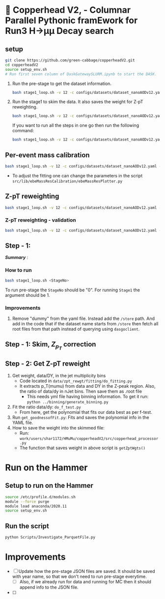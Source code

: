 # 🐍 Copperhead V2, - Columnar Parallel Pythonic framEwork for Run3 H&rarr;µµ Decay search

## setup

```bash
git clone https://github.com/green-cabbage/copperheadV2.git
cd copperheadV2
source setup_env.sh
# Run first seven column of DaskGatewaySLURM.ipynb to start the DASK.
```

1. Run the pre-stage to get the dataset information.
   ```bash
   bash stage1_loop.sh -v 12 -c configs/datasets/dataset_nanoAODv12.yaml -m 0
   ```
2. Run the stage1 to skim the data. It also saves the weight for Z-pT reweighting.
   ```bash
   bash stage1_loop.sh -v 12 -c configs/datasets/dataset_nanoAODv12.yaml -m 1
   ```

   If you want to run all the steps in one go then run the following command:
   ```bash
   bash stage1_loop.sh -v 12 -c configs/datasets/dataset_nanoAODv12.yaml -m all
   ```

## Per-event mass calibration

```bash
bash stage1_loop.sh -v 12 -c configs/datasets/dataset_nanoAODv12.yaml -m "calib"
```

- To adjust the fitting one can change the parameters in the script `src/lib/ebeMassResCalibration/ebeMassResPlotter.py`

## Z-pT reweighting

```bash
bash stage1_loop.sh -v 12 -c configs/datasets/dataset_nanoAODv12.yaml -m "zpt"
```

### Z-pT reweighting - validation

```bash
bash stage1_loop.sh -v 12 -c configs/datasets/dataset_nanoAODv12.yaml -m "zpt_val"
```

## Step - 1:

***Summary*** :

### How to run

```bash
bash stage1_loop.sh <StageNo>
```

To run pre-stage the `StageNo` should be "0". For running `Stage1` the argument should be 1.

### Improvements

1. Remove "dummy" from the yaml file. Instead add the `/store` path. And add in the code that if the dataset name starts from `/store` then fetch all root files from that path instead of querying using `dasgoclient`.


## Step - 1: Skim, $Z_{p_T}$ correction


## Step - 2: Get Z-pT reweight

1. Get weight, data/DY, in the jet multiplicity bins
    * Code located in `data/zpt_rewgt/fitting/do_fitting.py`
    * It extracts p_T(mumu) from data and DY in the Z-peak region. Also, the ratio of data/dy in nJet bins. Then save them as .root file
        - This needs yml file having binning information. To get it run: `python ../binning/generate_binning.py`
2. Fit the ratio data/dy: `do_f_test.py`
    * From here, get the polynomial that fits our data best as per f-test.
3. Run `get_goodnessofFit.py`: Fits and saves the polynomial info in the YAML file.
4. How to save the weight into the skimmed file:
    - Run: `work/users/shar1172/HMuMu/copperheadV2/src/copperhead_processor.py`
    - The function that saves weight in above script is `getZptWgts()`


# Run on the Hammer

## Setup to run on the Hammer

```bash
source /etc/profile.d/modules.sh
module --force purge
module load anaconda/2020.11
source setup_env.sh
```

## Run the script

```bash
python Scripts/Investigate_ParquetFile.py
```



# Improvements

- [ ] Update how the pre-stage JSON files are saved. It should be saved with year name, so that we don't need to run pre-stage everytime.
    - [ ] Also, if we already run for data and running for MC then it should append info to the JSON file.
- [ ]


